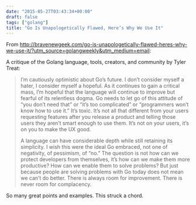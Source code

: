```yaml
---
date: "2015-05-27T03:43:34+00:00"
draft: false
tags: ["golang"]
title: "Go Is Unapologetically Flawed, Here’s Why We Use It"
---
```

From http://bravenewgeek.com/go-is-unapologetically-flawed-heres-why-we-use-it/?utm_source=golangweekly&utm_medium=email:



A critique of the Golang language, tools, creators, and community by Tyler Treat:

> I’m cautiously optimistic about Go’s future. I don’t consider myself a hater, I consider myself a hopeful. As it continues to gain a critical mass, I’m hopeful that the language will continue to improve but fearful of its relentless dogma. Go needs to let go of this attitude of “you don’t need that” or “it’s too complicated” or “programmers won’t know how to use it.” It’s toxic. It’s not all that different from your users requesting features after you release a product and telling those users they aren’t smart enough to use them. It’s not on your users, it’s on you to make the UX good.
> 
> A language can have considerable depth while still retaining its simplicity. I wish this were the ideal Go embraced, not one of negativity, of pessimism, of “no.” The question is not how can we protect developers from themselves, it’s how can we make them more productive? How can we enable them to solve problems? But just because people are solving problems with Go today does not mean we can’t do better. There is always room for improvement. There is never room for complacency.

So many great points and examples. This struck a chord.

